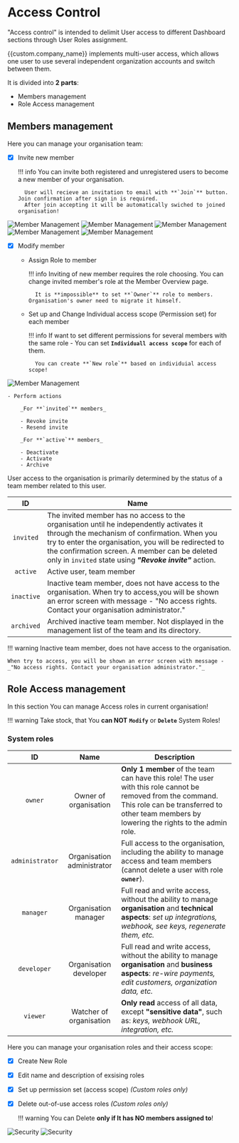 # Access Control

"Access control" is intended to delimit User access to different Dashboard sections  through User Roles assignment.

{{custom.company_name}} implements multi-user access, which allows one user to use several independent organization accounts and switch between them.

It is divided into **2 parts**:

- Members management
- Role Access management 


## Members management

Here you can manage your organisation team:

- [x] Invite new member

    !!! info
        You can invite both registered and unregistered users to become a new member of your organisation. 
        
        User will recieve an invitation to email with **`Join`** button. Join confirmation after sign in is required.
        After join accepting it will be automatically swiched to joined organisation!
   
![Member Management](images/org_memb1.png)
![Member Management](images/org_memb2.png)
![Member Management](images/org_memb3.png)
![Member Management](images/org_memb4.png)
![Member Management](images/org_memb5.png)

- [x] Modify member

    - Assign Role to member

        !!! info
            Inviting of new member requires the role choosing. You can change invited member's role at the Member Overview page.

            It is **impossible** to set **`Owner`** role to members. Organisation's owner need to migrate it himself.

    - Set up and Change Individual access scope (Permission set) for each member

        !!! info
            If want to set different permissions for several members with the same role - You can set **`Individuall access scope`** for each of them.
    
            You can create **`New role`** based on individuial access scope!

![Member Management](images/org_memb6.png)

    - Perform actions
    
        _For **`invited`** members_

        - Revoke invite
        - Resend invite

        _For **`active`** members_
    
        - Deactivate
        - Activate
        - Archive

User access to the organisation is primarily determined  by the status of a team member related to this user.

|    **ID**    | **Name** |
|:------------:|----------|
|  `invited` | The invited member  has no access to the organisation until he independently activates it through the mechanism of confirmation. When you try to enter the organisation, you will be redirected to the confirmation screen. A member can be deleted only in `invited` state using **_"Revoke invite"_** action. |
|  `active`  | Active user, team member |
| `inactive` | Inactive team member, does not have access to the organisation. When try to access,you will be shown an error screen with message - "No access rights. Contact your organisation administrator." |
| `archived` | Archived inactive team member. Not displayed in the management list of the team and its directory. |

!!! warning
    Inactive team member, does not have access to the organisation. 

    When try to access, you will be shown an error screen with message - _"No access rights. Contact your organisation administrator."_

## Role Access management 

In this section You can manage Access roles in current organisation!

!!! warning 
    Take stock, that You **can NOT** **`Modify`** or **`Delete`**  System Roles! 
    
### System roles

| **ID** | **Name** | **Description** |
|:------:|:--------:|-----------------|
| `owner` | Owner of organisation | **Only 1 member** of the team can have this role! The user with this role cannot be removed from the command. This role can be transferred to other team members by lowering the rights to the admin role. |
| `administrator` | Organisation administrator | Full access to the organisation, including the ability to manage access and team members (cannot delete a user with role **`owner`**). |
| `manager` | Organisation manager | Full read and write access, without the ability to manage **organisation** and **technical aspects**: _set up integrations, webhook, see keys, regenerate them, etc._ |
| `developer` | Organisation developer | Full read and write access, without the ability to manage **organisation** and **business aspects**: _re-wire payments, edit customers, organization data, etc._ |
| `viewer` | Watcher of  organisation | **Only read** access  of all data, except **"sensitive data"**, such as: _keys, webhook URL, integration, etc._ |

Here you can manage your organisation roles and their access scope:

- [x] Create New Role
- [x] Edit name and description of exsising roles
- [x] Set up permission set (access scope) _(Custom roles only)_
- [x] Delete out-of-use access roles _(Custom roles only)_
    
    !!! warning
        You can Delete **only if It has NO members assigned to**!

![Security](images/org_access1.png)
![Security](images/org_access2.png)
